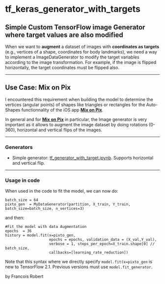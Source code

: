 # tf_keras_generator_with_targets
## Simple Custom TensorFlow image Generator where **target** values are also **modified**

When we want to **augment** a dataset of images with **coordinates as targets** (e.g., vertices of a shape, coordinates for body landmarks), we need a way to implement a ImageDataGenerator to modify the target variables according to the image transformation. For example, if the image is flipped horizontally, the target coordinates must be flipped also.

---
## Use Case: Mix on Pix
I encountered this requirement when building the model to determine the vertices (angular points) of shapes like triangles or rectangles for the Auto-Shapes functionnality of the iOS app **[Mix on Pix](https://apps.apple.com/us/app/mix-on-pix-text-on-photos/id633281586)**.

In general and for **[Mix on Pix](https://apps.apple.com/us/app/mix-on-pix-text-on-photos/id633281586)** in particular, the Image generator is very important as it allows to augment the image dataset by doing rotations (0-360), horizontal and vertical flips of the images.

---

### Generators
- Simple generator: [tf_generator_with_target.ipynb](tf_generator_with_target.ipynb). Supports horizontal and vertical flip.

---
### Usage in code
When used in the code to fit the model, we can now do:

```
batch_size = 64
pixto_gen  = MyDataGenerator(partition, X_train, Y_train, batch_size=batch_size, n_vertices=3)
```

and then:
```
#Fit the model with data Augmentation
epochs  = 36 
history = model.fit(x=pixto_gen,
                    epochs = epochs, validation_data = (X_val,Y_val),
                    verbose = 1, steps_per_epoch=X_train.shape[0] // batch_size,
                    callbacks=[learning_rate_reduction])
```                              

Note that this syntax where we directly specify `model.fit(x=pixto_gen` is new to TensorFlow 2.1.
Previous versions must use `model.fit_generator`. 

by Francois Robert